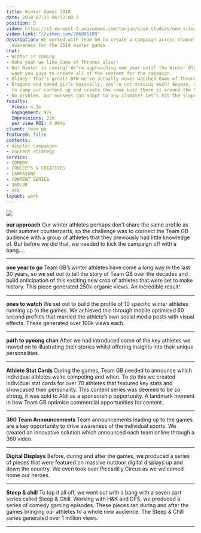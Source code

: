 ```yaml
---
title: Winter Games 2018
date: 2018-07-21 06:52:00 Z
position: 5
video: https://s3.eu-west-2.amazonaws.com/tanjun/case-studies/new_site/winter-games-2018/reel
video-link: "//vimeo.com/266885189"
description: We worked with Team GB to create a campaign across channels to hep raise
  awareness for the 2018 winter games
chat:
- Winter is coming
- Haha yeah we like Game of Thrones also!!
- No! Winter is coming! We’re approaching one year until the Winter Olympics and we
  want you guys to create all of the content for the campaign.
- Blimey! That’s great! BTW we’ve actually never watched Game of Thrones.
- Dragons and naked girls basically, you’re not missing much! Anyway, we really want
  to ramp our content up and create the same buzz there is around the Summer Games.
- No problem. Our monkeys can adapt to any climate! Let’s hit the slopes.
results:
  Views: 4.3m
  Engagement: 97k
  Impressions: 22m
  per view ROI: 0.004p
client: team gb
featured: false
contents:
- digital campaigns
- content strategy
service:
- COMEDY
- CONCEPTS & CREATIVES
- CAMPAIGNS
- CONTENT SERIES
- 360/VR
- VFX
layout: work
---
```


<div class='image two-one'>
<img src='/uploads/winter-games-2018-emailer.gif'>
</div>

**our approach** Our winter athletes perhaps don’t share the same profile as their summer counterparts, so the challenge was to connect the Team GB audience with a group of athletes that they previously had little knowledge of.
But before we did that, we needed to kick the campaign off with a bang….

---

<div class='video one-two'>
<div data-vimeo-id='203277091' class='iframe'></div>
<a href='//vimeo.com/203277091' data-lity class='video-filter'></a>
</div>

**one year to go** Team GB’s winter athletes have come a long way in the last 30 years, so we set out to tell the story of Team GB over the decades and build anticipation of this exciting new crop of athletes that were set to make history.
This piece generated 250k organic views. An incredible result!

---

<div class='video one-one'>
<div data-vimeo-id='219507067' class='iframe'></div>
<a href='//vimeo.com/219507067' data-lity class='video-filter'>  </a>
</div>

**ones to watch** We set out to build the profile of 10 specific winter athletes running up to the games. We achieved this through mobile optimised 60 second profiles that married the athlete’s own social media posts with visual effects.
These generated over 100k views each.

---

<div class='video one-two'>
<div data-vimeo-id='250096692' class='iframe'></div>
<a href='//vimeo.com/250096692' data-lity class='video-filter'></a>
</div>

**path to pyeong chan** After we had introduced some of the key athletes we moved on to illustrating their stories whilst offering insights into their unique personalities.

---

<div class='video two-one'>
<div data-vimeo-id='265170168' class='iframe'></div>
<a href='//vimeo.com/265170168' data-lity class='video-filter'></a>
</div>

**Athlete Stat Cards** During the games, Team GB needed to announce which individual athletes we’re competing and when. To do this we created individual stat cards for over 70 athletes that featured key stats and showcased their personality.
This content series was deemed to be so strong, it was sold to Aldi as a sponsorship opportunity. A landmark moment in how Team GB optimise commercial opportunities for content.

---

<div class='video one-three'>
<div data-vimeo-id='246404832' class='iframe'></div>
<a href='//vimeo.com/246404832' data-lity class='video-filter'></a>
</div>

**360 Team Announcements** Team announcements leading up to the games are a key opportunity to drive awareness of the individual sports. We created an innovative solution which announced each team online through a 360 video.

---

<div class='video one-two'>
<div data-vimeo-id='253759404' class='iframe'></div>
<a href='//vimeo.com/253759404' data-lity class='video-filter'></a>
</div>

**Digital Displays** Before, during and after the games, we produced a series of pieces that were featured on massive outdoor digital displays up and down the country. We even took over Piccadilly Circus as we welcomed home our heroes.

---

<div class='video one-two'>
<div data-vimeo-id='257931219' class='iframe'></div>
<a href='//vimeo.com/257931219' data-lity class='video-filter'></a>
</div>

**Steep & chill** To top it all off, we went out with a bang with a seven part series called Steep & Chill. Working with H&K and DFS, we produced a series of comedy gaming episodes. These pieces ran during and after the games bringing our athletes to a whole new audience.
The Steep & Chill series generated over 1 million views.

---